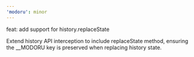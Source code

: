 ```yaml
---
'modoru': minor
---
```


feat: add support for history.replaceState

Extend history API interception to include replaceState method,
ensuring the \_\_MODORU key is preserved when replacing history state.
